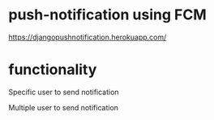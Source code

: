 # push-notification using FCM

https://djangopushnotification.herokuapp.com/

# functionality

Specific user to send notification

Multiple user to send notification
